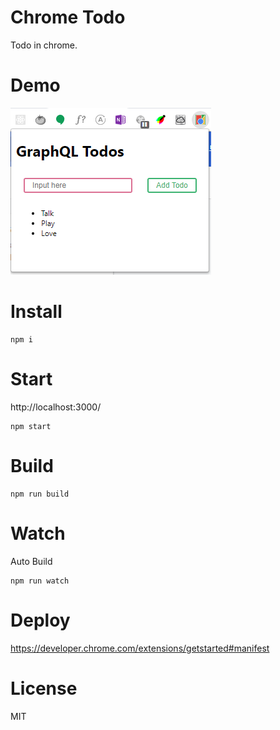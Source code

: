 # Chrome Todo

Todo in chrome.

# Demo

![demo.png](demo.png)

# Install

```
npm i
```

# Start

http://localhost:3000/

```
npm start
```

# Build

```
npm run build
```

# Watch

Auto Build

```
npm run watch
```

# Deploy

https://developer.chrome.com/extensions/getstarted#manifest

# License

MIT
